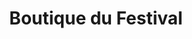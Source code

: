 ---
title: "Boutique du Festival"
url: /arles/boutique-du-festival-boulevard-victor-hugo/
shop: billet
---